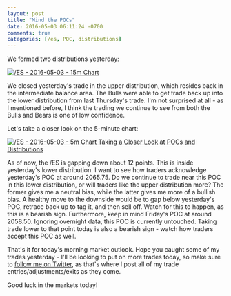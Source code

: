 ```yaml
---
layout: post
title: "Mind the POCs"
date: 2016-05-03 06:11:24 -0700
comments: true
categories: [/es, POC, distributions]
---
```


We formed two distributions yesterday:

[![/ES - 2016-05-03 - 15m Chart](/images/blog/05032016/es.png)](/images/blog/05032016/es.png)

We closed yesterday's trade in the upper distribution, which resides back in the intermediate balance area. The Bulls were able to get trade back up into the lower distribution from last Thursday's trade. I'm not surprised at all - as I mentioned before, I think the trading we continue to see from both the Bulls and Bears is one of low confidence.

Let's take a closer look on the 5-minute chart:

[![/ES - 2016-05-03 - 5m Chart Taking a Closer Look at POCs and Distributions](/images/blog/05032016/es_zoomed.png)](/images/blog/05032016/es_zoomed.png)

As of now, the /ES is gapping down about 12 points. This is inside yesterday's lower distribution. I want to see how traders acknowledge yesterday's POC at around 2065.75. Do we continue to trade near this POC in this lower distribution, or will traders like the upper distribution more? The former gives me a neutral bias, while the latter gives me more of a bullish bias. A healthy move to the downside would be to gap below yesterday's POC, retrace back up to tag it, and then sell off. Watch for this to happen, as this is a bearish sign. Furthermore, keep in mind Friday's POC at around 2058.50. Ignoring overnight data, this POC is currently untouched. Taking trade lower to that point today is also a bearish sign - watch how traders accept this POC as well.

That's it for today's morning market outlook. Hope you caught some of my trades yesterday - I'll be looking to put on more trades today, so make sure to [follow me on Twitter](https://twitter.com/theta_positive "Follow @thetatrades on Twitter"), as that's where I post all of my trade entries/adjustments/exits as they come.

Good luck in the markets today!
